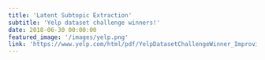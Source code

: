 ```yaml
---
title: 'Latent Subtopic Extraction'
subtitle: 'Yelp dataset challenge winners!'
date: 2018-06-30 00:00:00
featured_image: '/images/yelp.png'
link: 'https://www.yelp.com/html/pdf/YelpDatasetChallengeWinner_ImprovingRestaurants.pdf'
---
```




